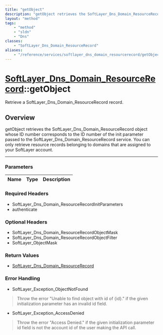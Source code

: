 ```yaml
---
title: "getObject"
description: "getObject retrieves the SoftLayer_Dns_Domain_ResourceRecord object whose ID number corresponds to the ID number of the i... "
layout: "method"
tags:
    - "method"
    - "sldn"
    - "Dns"
classes:
    - "SoftLayer_Dns_Domain_ResourceRecord"
aliases:
    - "/reference/services/softlayer_dns_domain_resourcerecord/getObject"
---
```

# [SoftLayer_Dns_Domain_ResourceRecord](/reference/services/SoftLayer_Dns_Domain_ResourceRecord)::getObject

Retrieve a SoftLayer_Dns_Domain_ResourceRecord record.


## Overview 
getObject retrieves the SoftLayer_Dns_Domain_ResourceRecord object whose ID number corresponds to the ID number of the init parameter passed to the SoftLayer_Dns_Domain_ResourceRecord service. You can only retrieve resource records belonging to domains that are assigned to your SoftLayer account. 

-----

### Parameters 
|Name | Type | Description |
| --- | --- | --- |


### Required Headers
* SoftLayer_Dns_Domain_ResourceRecordInitParameters
* authenticate


### Optional Headers
* SoftLayer_Dns_Domain_ResourceRecordObjectMask
* SoftLayer_Dns_Domain_ResourceRecordObjectFilter
* SoftLayer_ObjectMask

### Return Values
* <a href='/reference/datatypes/SoftLayer_Dns_Domain_ResourceRecord'>SoftLayer_Dns_Domain_ResourceRecord </a>



### Error Handling

* SoftLayer_Exception_ObjectNotFound 

> Throw the error "Unable to find object with id of {id}." if the given initialization parameter has an invalid id field. 

* SoftLayer_Exception_AccessDenied 

> Throw the error "Access Denied." if the given initialization parameter id field is not the account id of the user making the API call. 



